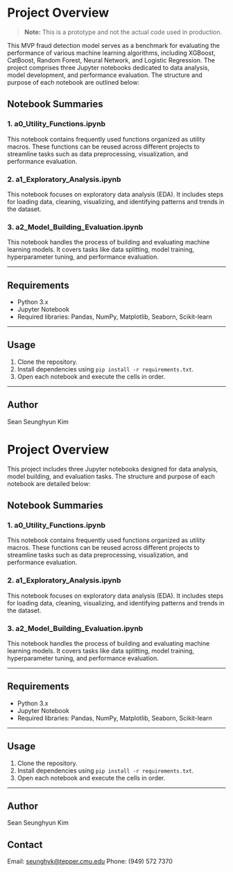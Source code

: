 # Project Overview

> **Note:** This is a prototype and not the actual code used in production.

This MVP fraud detection model serves as a benchmark for evaluating the performance of various machine learning algorithms, including XGBoost, CatBoost, Random Forest, Neural Network, and Logistic Regression. The project comprises three Jupyter notebooks dedicated to data analysis, model development, and performance evaluation. The structure and purpose of each notebook are outlined below:

## Notebook Summaries

### 1. a0_Utility_Functions.ipynb
This notebook contains frequently used functions organized as utility macros. These functions can be reused across different projects to streamline tasks such as data preprocessing, visualization, and performance evaluation.

### 2. a1_Exploratory_Analysis.ipynb
This notebook focuses on exploratory data analysis (EDA). It includes steps for loading data, cleaning, visualizing, and identifying patterns and trends in the dataset.

### 3. a2_Model_Building_Evaluation.ipynb
This notebook handles the process of building and evaluating machine learning models. It covers tasks like data splitting, model training, hyperparameter tuning, and performance evaluation.

---

## Requirements
- Python 3.x
- Jupyter Notebook
- Required libraries: Pandas, NumPy, Matplotlib, Seaborn, Scikit-learn

---

## Usage
1. Clone the repository.
2. Install dependencies using `pip install -r requirements.txt`.
3. Open each notebook and execute the cells in order.

---

## Author
Sean Seunghyun Kim

# Project Overview

This project includes three Jupyter notebooks designed for data analysis, model building, and evaluation tasks. The structure and purpose of each notebook are detailed below:

## Notebook Summaries

### 1. a0_Utility_Functions.ipynb
This notebook contains frequently used functions organized as utility macros. These functions can be reused across different projects to streamline tasks such as data preprocessing, visualization, and performance evaluation.

### 2. a1_Exploratory_Analysis.ipynb
This notebook focuses on exploratory data analysis (EDA). It includes steps for loading data, cleaning, visualizing, and identifying patterns and trends in the dataset.

### 3. a2_Model_Building_Evaluation.ipynb
This notebook handles the process of building and evaluating machine learning models. It covers tasks like data splitting, model training, hyperparameter tuning, and performance evaluation.

---

## Requirements
- Python 3.x
- Jupyter Notebook
- Required libraries: Pandas, NumPy, Matplotlib, Seaborn, Scikit-learn

---

## Usage
1. Clone the repository.
2. Install dependencies using `pip install -r requirements.txt`.
3. Open each notebook and execute the cells in order.

---

## Author
Sean Seunghyun Kim

## Contact
Email: seunghyk@tepper.cmu.edu
Phone: (949) 572 7370
